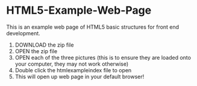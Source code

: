# HTML5-Example-Web-Page
This is an example web page of HTML5 basic structures for front end development.

1. DOWNLOAD the zip file
2. OPEN the zip file
3. OPEN each of the three pictures (this is to ensure they are loaded onto your computer, they may not work otherwise)
4. Double click the htmlexampleindex file to open
5. This will open up web page in your default browser!
